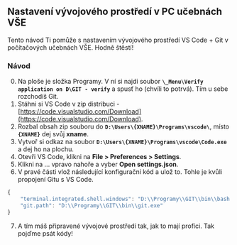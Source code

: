 ## Nastavení vývojového prostředí v PC učebnách VŠE
Tento návod Ti pomůže s nastavením vývojového prostředí VS Code + Git v počítačových učebnách VŠE. Hodně štěstí!



### Návod
0. Na ploše je složka Programy. V ní si najdi soubor **`\_Menu\Verify application on D\GIT - verify`** a spusť ho (chvíli to potrvá). Tím u sebe rozchodíš Git.
1. Stáhni si VS Code v zip distribuci - [https://code.visualstudio.com/Download](https://code.visualstudio.com/Download).
2. Rozbal obsah zip souboru do **`D:\Users\{XNAME}\Programs\vscode\`**, místo **`{XNAME}`** dej svůj **xname**.
3. Vytvoř si odkaz na soubor **`D:\Users\{XNAME}\Programs\vscode\Code.exe`** a dej ho na plochu.
4. Otevři VS Code, klikni na **File > Preferences > Settings**.
5. Klikni na ... vpravo nahoře a vyber **Open settings.json**.
6. V pravé části vlož následující konfigurační kód a ulož to. Tohle je kvůli propojení Gitu s VS Code.
```js
{
    "terminal.integrated.shell.windows": "D:\\Programy\\GIT\\bin\\bash.exe",
    "git.path": "D:\\Programy\\GIT\\bin\\git.exe"
}
```
7. A tím máš připravené vývojové prostředí tak, jak to mají profíci. Tak pojďme psát kódy!